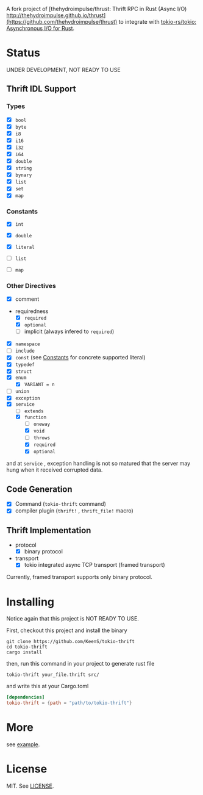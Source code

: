 A fork project of [thehydroimpulse/thrust: Thrift RPC in Rust (Async I/O) http://thehydroimpulse.github.io/thrust](https://github.com/thehydroimpulse/thrust)  to integrate with [tokio-rs/tokio: Asynchronous I/O for Rust](https://github.com/tokio-rs/tokio).

# Status
UNDER DEVELOPMENT, NOT READY TO USE

## Thrift IDL Support
### Types

* [x] `bool`
* [x] `byte`
* [x] `i8`
* [x] `i16`
* [x] `i32`
* [x] `i64`
* [x] `double`
* [x] `string`
* [x] `bynary`
* [x] `list`
* [x] `set`
* [x] `map`

### Constants

* [x] `int`
* [x] `double`
* [x] `literal`
* [ ] `list`
* [ ] `map`


### Other Directives

* [x] comment
* requiredness
  + [x] `required`
  + [x] `optional`
  + [ ] implicit (always infered to `required`)
* [x] `namespace`
* [ ] `include`
* [x] `const` (see [Constants](#constants) for concrete supported literal)
* [x] `typedef`
* [x] `struct`
* [x] `enum`
  + [x] `VARIANT = n`
* [ ] `union`
* [x] `exception`
* [x] `service`
  + [ ] `extends`
  + [x] `function`
    - [ ] `oneway`
    - [x] `void`
    - [ ] `throws`
    - [x] `required`
    - [x] `optional`

and at `service` , exception handling is not so matured that the server may hung when it received corrupted data.

## Code Generation

* [x] Command (`tokio-thrift` command)
* [x] compiler plugin (`thrift!` , `thrift_file!` macro)

## Thrift Implementation

* protocol
  + [x] binary protocol
* transport
  + [x] tokio integrated async TCP transport (framed transport)

Currently, framed transport supports only binary protocol.

# Installing
Notice again that this project is NOT READY TO USE.

First, checkout this project and install the binary

```
git clone https://github.com/KeenS/tokio-thrift
cd tokio-thrift
cargo install
```

then, run this command in your project to generate rust file

```
tokio-thrift your_file.thrift src/
```

and write this at your Cargo.toml

```toml
[dependencies]
tokio-thrift = {path = "path/to/tokio-thrift"}
```

# More

see [example](example).

# License
MIT. See [LICENSE](LICENSE).
